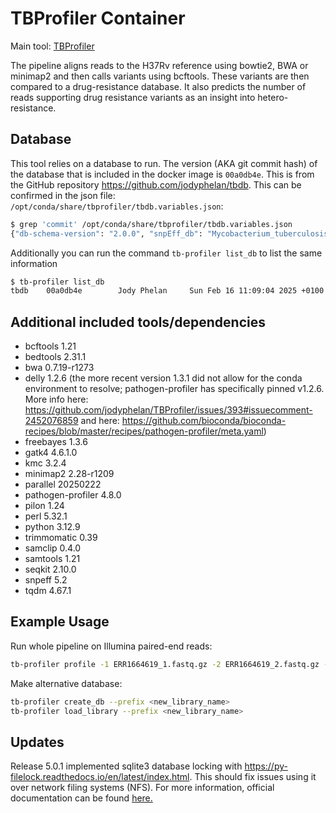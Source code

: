 # TBProfiler Container

Main tool: [TBProfiler](https://github.com/jodyphelan/TBProfiler)

The pipeline aligns reads to the H37Rv reference using bowtie2, BWA or minimap2 and then calls variants using bcftools. These variants are then compared to a drug-resistance database. It also predicts the number of reads supporting drug resistance variants as an insight into hetero-resistance.

## Database

This tool relies on a database to run. The version (AKA git commit hash) of the database that is included in the docker image is `00a0db4e`. This is from the GitHub repository https://github.com/jodyphelan/tbdb. This can be confirmed in the json file: `/opt/conda/share/tbprofiler/tbdb.variables.json`:

```bash
$ grep 'commit' /opt/conda/share/tbprofiler/tbdb.variables.json
{"db-schema-version": "2.0.0", "snpEff_db": "Mycobacterium_tuberculosis_h37rv", "drugs": ["rifampicin", "isoniazid", "ethambutol", "pyrazinamide", "moxifloxacin", "levofloxacin", "bedaquiline", "delamanid", "pretomanid", "linezolid", "streptomycin", "amikacin", "kanamycin", "capreomycin", "clofazimine", "ethionamide", "para-aminosalicylic_acid", "cycloserine"], "tb-profiler-version": ">=6.6.0,<7.0.0", "version": {"name": "tbdb", "repo": "https://github.com/jodyphelan/tbdb.git", "branch": "HEAD", "commit": "00a0db4e", "status": "clean", "author": "Jody Phelan", "date": "Sun Feb 16 11:09:04 2025 +0100", "db-schema-version": "2.0.0", "tb-profiler-version": ">=6.6.0,<7.0.0"}, "amplicon": false, "files": {"ref": "tbdb.fasta", "gff": "tbdb.gff", "bed": "tbdb.bed", "json_db": "tbdb.dr.json", "variables": "tbdb.variables.json", "spoligotype_spacers": "tbdb.spoligotype_spacers.txt", "spoligotype_annotations": "tbdb.spoligotype_list.csv", "bedmask": "tbdb.mask.bed", "rules": "tbdb.rules.yml", "barcode": "tbdb.barcode.bed"}}
```

Additionally you can run the command `tb-profiler list_db` to list the same information

```bash
$ tb-profiler list_db
tbdb    00a0db4e        Jody Phelan     Sun Feb 16 11:09:04 2025 +0100  /opt/conda/share/tbprofiler/tbdb]
```

## Additional included tools/dependencies

- bcftools 1.21
- bedtools 2.31.1
- bwa 0.7.19-r1273
- delly 1.2.6 (the more recent version 1.3.1 did not allow for the conda environment to resolve; pathogen-profiler has specifically pinned v1.2.6. More info here: https://github.com/jodyphelan/TBProfiler/issues/393#issuecomment-2452076859 and here: https://github.com/bioconda/bioconda-recipes/blob/master/recipes/pathogen-profiler/meta.yaml)
- freebayes 1.3.6
- gatk4 4.6.1.0
- kmc 3.2.4
- minimap2 2.28-r1209
- parallel 20250222
- pathogen-profiler 4.8.0
- pilon 1.24
- perl 5.32.1
- python 3.12.9
- trimmomatic 0.39
- samclip 0.4.0
- samtools 1.21
- seqkit 2.10.0
- snpeff 5.2
- tqdm 4.67.1

## Example Usage

Run whole pipeline on Illumina paired-end reads:

```bash
tb-profiler profile -1 ERR1664619_1.fastq.gz -2 ERR1664619_2.fastq.gz -t 4 -p ERR1664619 --txt
```

Make alternative database:

```bash
tb-profiler create_db --prefix <new_library_name>
tb-profiler load_library --prefix <new_library_name>
```

## Updates

Release 5.0.1 implemented sqlite3 database locking with https://py-filelock.readthedocs.io/en/latest/index.html. This should fix issues using it over network filing systems (NFS). For more information, official documentation can be found [here.](https://jodyphelan.gitbook.io/tb-profiler/)
